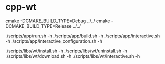 # cpp-wt

cmake -DCMAKE_BUILD_TYPE=Debug ../../
cmake -DCMAKE_BUILD_TYPE=Release ../../



./scripts/app/run.sh -h
./scripts/app/build.sh -h
./scripts/app/interactive.sh -h
./scripts/app/interactive_configuration.sh -h

./scripts/libs/wt/install.sh -h
./scripts/libs/wt/uninstall.sh -h
./scripts/libs/wt/download.sh -h
./scripts/libs/wt/interactive.sh -h